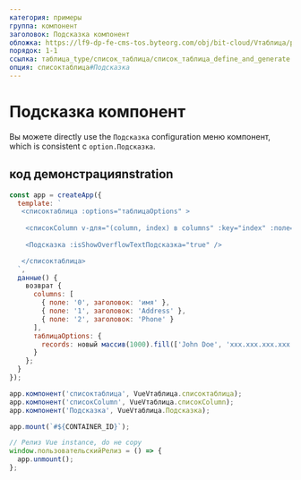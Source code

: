 ```yaml
---
категория: примеры
группа: компонент
заголовок: Подсказка компонент
обложка: https://lf9-dp-fe-cms-tos.byteorg.com/obj/bit-cloud/Vтаблица/preview/vue-Подсказка.png
порядок: 1-1
ссылка: таблица_type/список_таблица/список_таблица_define_and_generate
опция: списоктаблица#Подсказка
---
```


# Подсказка компонент

Вы можете directly use the `Подсказка` configuration меню компонент, which is consistent с `option.Подсказка`.

## код демонстрацияnstration

```javascript liveдемонстрация template=vтаблица-vue
const app = createApp({
  template: `
   <списоктаблица :options="таблицаOptions" >
    
    <списокColumn v-для="(column, index) в columns" :key="index" :поле="column.поле" :title="column.title" />
    
    <Подсказка :isShowOverflowTextПодсказка="true" />   

   </списоктаблица>
  `,
  данные() {
    возврат {
      columns: [
        { поле: '0', заголовок: 'имя' },
        { поле: '1', заголовок: 'Address' },
        { поле: '2', заголовок: 'Phone' }
      ],
      таблицаOptions: {
        records: новый массив(1000).fill(['John Doe', 'xxx.xxx.xxx.xxx', '12345678901'])
      }
    };
  }
});

app.компонент('списоктаблица', VueVтаблица.списоктаблица);
app.компонент('списокColumn', VueVтаблица.списокColumn);
app.компонент('Подсказка', VueVтаблица.Подсказка);

app.mount(`#${CONTAINER_ID}`);

// Релиз Vue instance, do не copy
window.пользовательскийРелиз = () => {
  app.unmount();
};
```
